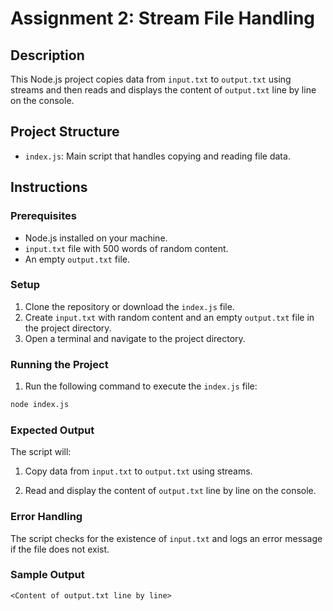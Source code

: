 

# Assignment 2: Stream File Handling

## Description
This Node.js project copies data from `input.txt` to `output.txt` using streams and then reads and displays the content of `output.txt` line by line on the console.

## Project Structure
- `index.js`: Main script that handles copying and reading file data.

## Instructions

### Prerequisites
- Node.js installed on your machine.
- `input.txt` file with 500 words of random content.
- An empty `output.txt` file.

### Setup
1. Clone the repository or download the `index.js` file.
2. Create `input.txt` with random content and an empty `output.txt` file in the project directory.
3. Open a terminal and navigate to the project directory.

### Running the Project
1. Run the following command to execute the `index.js` file:
```bash
node index.js
```

### Expected Output
The script will:

1. Copy data from ```input.txt``` to ```output.txt``` using streams.

2. Read and display the content of ```output.txt``` line by line on the console.

### Error Handling
The script checks for the existence of ```input.txt``` and logs an error message if the file does not exist.

### Sample Output
```txt
<Content of output.txt line by line>
```